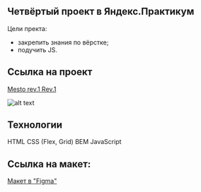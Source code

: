 ## Четвёртый проект в Яндекс.Практикум

Цели пректа:
- закрепить знания по вёрстке;
- подучить JS.

## Ссылка на проект

[Mesto rev.1 Rev.1](https://doralex.github.io/russian-travel/)

![alt text](https://pictures.s3.yandex.net/resources/__2020-02-25__12.19.27_1586081326.png)

## Технологии
HTML
CSS (Flex, Grid)
BEM
JavaScript 

## Ссылка на макет: 

[Макет в "Figma"](https://www.figma.com/file/2cn9N9jSkmxD84oJik7xL7/JavaScript.-Sprint-4?node-id=0%3A1)

